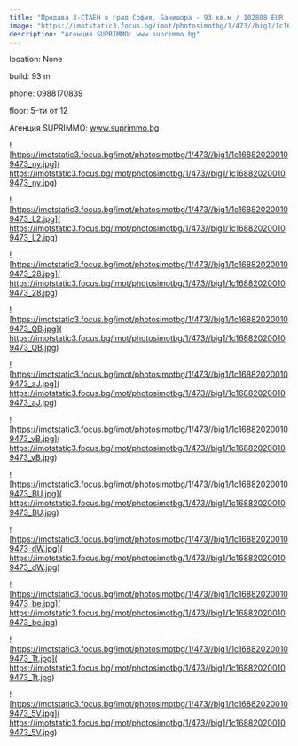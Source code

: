 ```yaml
---
title: "Продава 3-СТАЕН в град София, Банишора - 93 кв.м / 102808 EUR :: imot.bg Обява"
image: "https://imotstatic3.focus.bg/imot/photosimotbg/1/473//big1/1c168820200109473_DV.jpg"
description: "Агенция SUPRIMMO: www.suprimmo.bg"
---
```


location: None

build: 93 m

phone: 0988170839

floor: 5-ти от 12

Агенция SUPRIMMO: www.suprimmo.bg


![https://imotstatic3.focus.bg/imot/photosimotbg/1/473//big1/1c168820200109473_ny.jpg]( https://imotstatic3.focus.bg/imot/photosimotbg/1/473//big1/1c168820200109473_ny.jpg)


![https://imotstatic3.focus.bg/imot/photosimotbg/1/473//big1/1c168820200109473_L2.jpg]( https://imotstatic3.focus.bg/imot/photosimotbg/1/473//big1/1c168820200109473_L2.jpg)


![https://imotstatic3.focus.bg/imot/photosimotbg/1/473//big1/1c168820200109473_28.jpg]( https://imotstatic3.focus.bg/imot/photosimotbg/1/473//big1/1c168820200109473_28.jpg)


![https://imotstatic3.focus.bg/imot/photosimotbg/1/473//big1/1c168820200109473_QB.jpg]( https://imotstatic3.focus.bg/imot/photosimotbg/1/473//big1/1c168820200109473_QB.jpg)


![https://imotstatic3.focus.bg/imot/photosimotbg/1/473//big1/1c168820200109473_aJ.jpg]( https://imotstatic3.focus.bg/imot/photosimotbg/1/473//big1/1c168820200109473_aJ.jpg)


![https://imotstatic3.focus.bg/imot/photosimotbg/1/473//big1/1c168820200109473_vB.jpg]( https://imotstatic3.focus.bg/imot/photosimotbg/1/473//big1/1c168820200109473_vB.jpg)


![https://imotstatic3.focus.bg/imot/photosimotbg/1/473//big1/1c168820200109473_BU.jpg]( https://imotstatic3.focus.bg/imot/photosimotbg/1/473//big1/1c168820200109473_BU.jpg)


![https://imotstatic3.focus.bg/imot/photosimotbg/1/473//big1/1c168820200109473_dW.jpg]( https://imotstatic3.focus.bg/imot/photosimotbg/1/473//big1/1c168820200109473_dW.jpg)


![https://imotstatic3.focus.bg/imot/photosimotbg/1/473//big1/1c168820200109473_be.jpg]( https://imotstatic3.focus.bg/imot/photosimotbg/1/473//big1/1c168820200109473_be.jpg)


![https://imotstatic3.focus.bg/imot/photosimotbg/1/473//big1/1c168820200109473_Tt.jpg]( https://imotstatic3.focus.bg/imot/photosimotbg/1/473//big1/1c168820200109473_Tt.jpg)


![https://imotstatic3.focus.bg/imot/photosimotbg/1/473//big1/1c168820200109473_5V.jpg]( https://imotstatic3.focus.bg/imot/photosimotbg/1/473//big1/1c168820200109473_5V.jpg)


